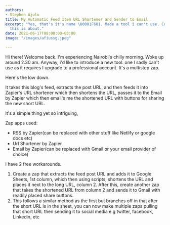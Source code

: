 ```yaml
---
authors:
- Stephen Ajulu
title: My Automatic Feed Item URL Shortener and Sender to Email
excerpt: "Yes, that's it's name \U0001F601. Made a tool i can't use. Come, read what
  this is about."
date: 2021-06-17T08:00:00+03:00
image: "/images/afiussg.jpeg"

---
```

Hi there! Welcome back. I'm experiencing Nairobi's chilly morning. Woke up around 2.30 am. Anyway, i'd like to introduce a new tool. one I sadly can't use as it requires I upgrade to a professional account. It's a multistep zap.

Here's the low down.

It takes this blog's feed, extracts the post URL, and then feeds it into Zapier's URL shortener which then shortens the URL, passes it to the Email by Zapier which then email's me the shortened URL with buttons for sharing the new short URL.

It's a simple thing yet so  intriguing,

Zap apps used: 

* RSS by Zapier(can be replaced with other stuff like Netlify or google docs etc)
* Url Shortener by Zapier
* Email by Zapier(can be replaced with Gmail or your email provider of choice)

I have 2 free workarounds.

1. Create a zap that extracts the feed post URL and adds it to Google Sheets, 1st column, which then using scripts, shortens the URL and places it next to the long URL, column 2. After this, create another zap that takes the shortened URL from column 2 and sends it to Gmail with readily placed share buttons.
2. This follows a similar method as the first but branches off in that after the short URL is in the sheet, you can now make multiple zaps pulling that short URL then sending it to social media e.g twitter, facebook, Linkedin, etc

